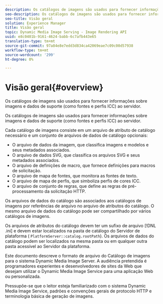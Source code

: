 ```yaml
---
description: Os catálogos de imagens são usados para fornecer informações sobre imagens e dados de suporte (como fontes e perfis ICC) ao servidor.
seo-description: Os catálogos de imagens são usados para fornecer informações sobre imagens e dados de suporte (como fontes e perfis ICC) ao servidor.
seo-title: Visão geral
solution: Experience Manager
title: Visão geral
topic: Dynamic Media Image Serving - Image Rendering API
uuid: e8c0401b-9161-4624-babb-6c7afb443e65
translation-type: tm+mt
source-git-commit: 97a84e8e7edd3d834ca42069eae7c09c00d57938
workflow-type: tm+mt
source-wordcount: '299'
ht-degree: 0%

---
```



# Visão geral{#overview}

Os catálogos de imagens são usados para fornecer informações sobre imagens e dados de suporte (como fontes e perfis ICC) ao servidor.

Os catálogos de imagens são usados para fornecer informações sobre imagens e dados de suporte (como fontes e perfis ICC) ao servidor.

Cada catálogo de imagens consiste em um arquivo de atributo de catálogo necessário e um conjunto de arquivos de dados de catálogo opcionais:

* O arquivo de dados da imagem, que classifica imagens e modelos e seus metadados associados.
* O arquivo de dados SVG, que classifica os arquivos SVG e seus metadados associados.
* O arquivo de definições de macro, que fornece definições para macros de solicitação.
* O arquivo de mapa de fontes, que monitora as fontes de texto.
* O arquivo de mapa de perfis, que simboliza perfis de cores ICC.
* O arquivo de conjunto de regras, que define as regras de pré-processamento da solicitação HTTP.

Os arquivos de dados do catálogo são associados aos catálogos de imagens por referências de arquivo no arquivo de atributos do catálogo. O mesmo arquivo de dados do catálogo pode ser compartilhado por vários catálogos de imagens.

Os arquivos de atributos do catálogo devem ter um sufixo de arquivo [!DNL .ini] e devem estar localizados na pasta de catálogo do Servidor de plataforma ( `PlatformServer::catalog.rootPath`). Os arquivos de dados do catálogo podem ser localizados na mesma pasta ou em qualquer outra pasta acessível ao Servidor da plataforma.

Este documento descreve o formato de arquivo do Catálogo de imagens para o sistema Dynamic Media Image Server. A audiência pretendida é programadores experientes e desenvolvedores de sites da Web que desejam utilizar o Dynamic Media Image Service para uma aplicação Web ou personalizada.

Pressupõe-se que o leitor esteja familiarizado com o sistema Dynamic Media Image Service, padrões e convenções gerais de protocolo HTTP e terminologia básica de geração de imagens.
